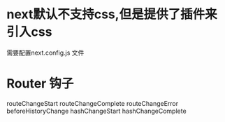 # next默认不支持css,但是提供了插件来引入css
 需要配置next.config.js 文件

 # Router 钩子

 routeChangeStart
 routeChangeComplete
 routeChangeError
 beforeHistoryChange
 hashChangeStart
 hashChangeComplete